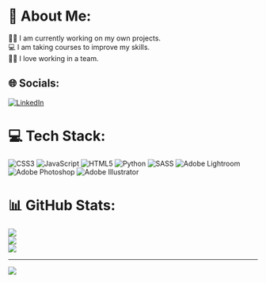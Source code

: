 # 💫 About Me:
💪🏽 I am currently working on my own projects.<br>💻 I am taking courses to improve my skills.<br>🤝🏽 I love working in a team.


## 🌐 Socials:
[![LinkedIn](https://img.shields.io/badge/LinkedIn-%230077B5.svg?logo=linkedin&logoColor=white)](https://linkedin.com/in/josé-llorens-348955b4) 

# 💻 Tech Stack:
![CSS3](https://img.shields.io/badge/css3-%231572B6.svg?style=for-the-badge&logo=css3&logoColor=white) ![JavaScript](https://img.shields.io/badge/javascript-%23323330.svg?style=for-the-badge&logo=javascript&logoColor=%23F7DF1E) ![HTML5](https://img.shields.io/badge/html5-%23E34F26.svg?style=for-the-badge&logo=html5&logoColor=white) ![Python](https://img.shields.io/badge/python-3670A0?style=for-the-badge&logo=python&logoColor=ffdd54) ![SASS](https://img.shields.io/badge/SASS-hotpink.svg?style=for-the-badge&logo=SASS&logoColor=white) ![Adobe Lightroom](https://img.shields.io/badge/Adobe%20Lightroom-31A8FF.svg?style=for-the-badge&logo=Adobe%20Lightroom&logoColor=white) ![Adobe Photoshop](https://img.shields.io/badge/adobephotoshop-%2331A8FF.svg?style=for-the-badge&logo=adobephotoshop&logoColor=white) ![Adobe Illustrator](https://img.shields.io/badge/adobeillustrator-%23FF9A00.svg?style=for-the-badge&logo=adobeillustrator&logoColor=white)
# 📊 GitHub Stats:
![](https://github-readme-stats.vercel.app/api?username=josellorens8&theme=yeblu&hide_border=true&include_all_commits=false&count_private=false)<br/>
![](https://github-readme-streak-stats.herokuapp.com/?user=josellorens8&theme=yeblu&hide_border=true)<br/>
![](https://github-readme-stats.vercel.app/api/top-langs/?username=josellorens8&theme=yeblu&hide_border=true&include_all_commits=false&count_private=false&layout=compact)

---
[![](https://visitcount.itsvg.in/api?id=josellorens8&icon=5&color=1)](https://visitcount.itsvg.in)

<!-- Proudly created with GPRM ( https://gprm.itsvg.in ) -->
